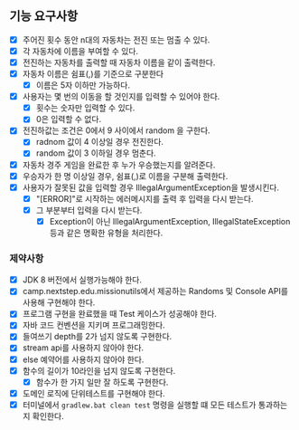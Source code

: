 ## 기능 요구사항
- [x] 주어진 횟수 동안 n대의 자동차는 전진 또는 멈출 수 있다.
- [x] 각 자동차에 이름을 부여할 수 있다.
- [x] 전진하는 자동차를 출력할 때 자동차 이름을 같이 출력한다.
- [x] 자동차 이름은 쉼표(,)를 기준으로 구분한다
  - [x] 이름은 5자 이하만 가능하다.
- [x] 사용자는 몇 번의 이동을 할 것인지를 입력할 수 있어야 한다.
  - [x] 횟수는 숫자만 입력할 수 있다.
  - [x] 0은 입력할 수 없다.
- [x] 전진하값는 조건은 0에서 9 사이에서 random 을 구한다.
  - [x] radnom 값이 4 이상일 경우 전진한다.
  - [x] random 값이 3 이하일 경우 멈춘다.
- [x] 자동차 경주 게임을 완료한 후 누가 우승했는지를 알려준다.
- [x] 우승자가 한 명 이상일 경우, 쉼표(,)로 이름을 구분해 출력한다.
- [x] 사용자가 잘못된 값을 입력할 경우 IllegalArgumentException을 발생시킨다.
  - [x] "[ERROR]"로 시작하는 에러메시지를 출력 후 입력을 다시 받는다.
  - [x] 그 부분부터 입력을 다시 받는다.
    - [x] Exception이 아닌 IllegalArgumentException, IllegalStateException 등과 같은 명확한 유형을 처리한다.

### 제약사항
- [x] JDK 8 버전에서 실행가능해야 한다.
- [x] camp.nextstep.edu.missionutils에서 제공하는 Randoms 및 Console API를 사용해 구현해야 한다.
- [x] 프로그램 구현을 완료했을 때 Test 케이스가 성공해야 한다.
- [x] 자바 코드 컨벤션을 지키며 프로그래밍한다.
- [x] 들여쓰기 depth를 2가 넘지 않도록 구현한다.
- [x] stream api를 사용하지 않아야 한다.
- [x] else 예약어를 사용하지 않아야 한다.
- [x] 함수의 길이가 10라인을 넘지 않도록 구현한다.
  - [x] 함수가 한 가지 일만 잘 하도록 구현한다.
- [x] 도메인 로직에 단위테스트를 구현해야 한다.
- [x] 터미널에서 `gradlew.bat clean test` 명령을 실행할 떄 모든 테스트가 통과하는지 확인한다.
